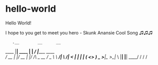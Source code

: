 # hello-world

Hello World!

I hope to you get to meet you hero - Skunk Anansie
Cool Song ♫♫♫


       .__        __      __                 
  ____ |__| ____ |  | ___/  |________  ____  
_/ __ \|  |/ __ \|  |/ /\   __\_  __ \/  _ \ 
\  ___/|  \  ___/|    <  |  |  |  | \(  <_> )
 \___  >__|\___  >__|_ \ |__|  |__|   \____/ 
     \/        \/     \/                     

